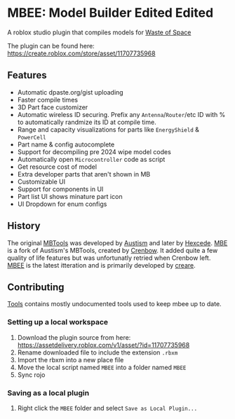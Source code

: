 # MBEE: Model Builder Edited Edited
A roblox studio plugin that compiles models for [Waste of Space](https://www.roblox.com/games/4490046941)

The plugin can be found here: https://create.roblox.com/store/asset/11707735968


## Features
- Automatic dpaste.org/gist uploading
- Faster compile times
- 3D Part face customizer
- Automatic wireless ID securing. Prefix any `Antenna`/`Router`/etc ID with % to automatically randmize its ID at compile time.
- Range and capacity visualizations for parts like `EnergyShield` & `PowerCell`
- Part name & config autocomplete
- Support for decompiling pre 2024 wipe model codes
- Automatically open `Microcontroller` code as script
- Get resource cost of model
- Extra developer parts that aren't shown in MB
- Customizable UI
- Support for components in UI
- Part list UI shows minature part icon
- UI Dropdown for enum configs

## History
The original [MBTools](https://create.roblox.com/store/asset/6724254977) was developed by [Austism](https://www.roblox.com/users/52134822/profile) and later by [Hexcede](https://www.roblox.com/users/35904028/profile).
[MBE](https://www.roblox.com/library/10075508989/WoS-MBTools-EDITED) is a fork of Austism's MBTools, created by [Crenbow](https://www.roblox.com/users/306951138/profile/). It added quite a few quality of life features but was unfortunatly retried when Crenbow left. [MBEE](https://create.roblox.com/store/asset/11707735968) is the latest itteration and is primarily developed by [creare](https://www.roblox.com/users/857491600/profile).

## Contributing
[Tools](https://github.com/1-creare-1/wos-mbee/tree/main/tools) contains mostly undocumented tools used to keep mbee up to date.

### Setting up a local workspace
1. Download the plugin source from here: https://assetdelivery.roblox.com/v1/asset/?id=11707735968
2. Rename downloaded file to include the extension `.rbxm`
3. Import the rbxm into a new place file
4. Move the local script named `MBEE` into a folder named `MBEE`
5. Sync rojo

### Saving as a local plugin
1. Right click the `MBEE` folder and select `Save as Local Plugin...`